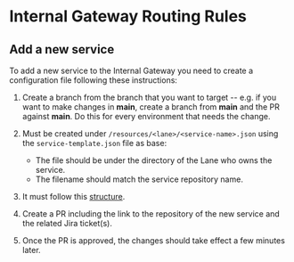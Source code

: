 # Internal Gateway Routing Rules

## Add a new service

To add a  new service to the Internal Gateway you need to create a configuration file following these instructions:

1. Create a branch from the branch that you want to target -- e.g. if you want to make changes in **main**, create a
   branch from **main** and the PR against **main**. Do this for every environment that needs the change.

2. Must be created under `/resources/<lane>/<service-name>.json` using the `service-template.json` file as base:
   - The file should be under the directory of the Lane who owns the service.
   - The filename should match the service repository name.

3. It must follow this [structure](https://powerupai.atlassian.net/wiki/spaces/PLATFORM/pages/3390767109/User+Guide).

4. Create a PR including the link to the repository of the new service and the related Jira ticket(s).

5. Once the PR is approved, the changes should take effect a few minutes later.
